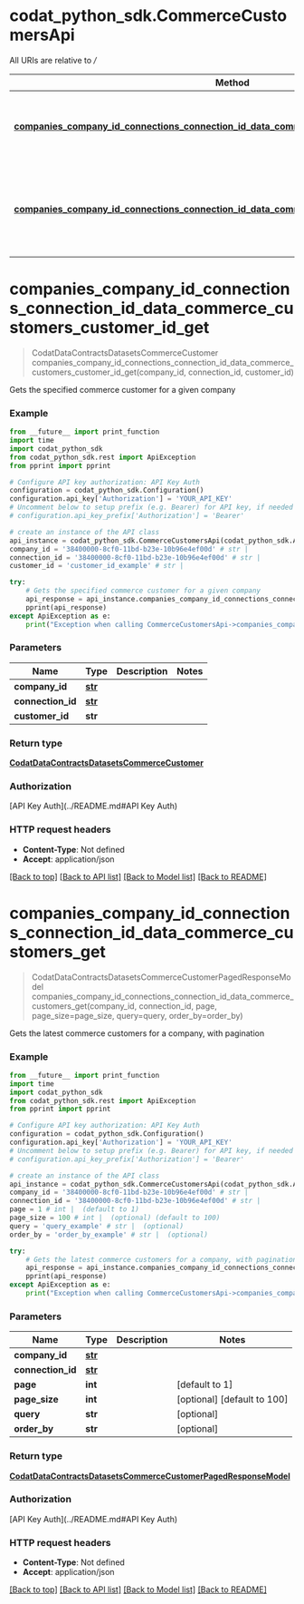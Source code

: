 # codat_python_sdk.CommerceCustomersApi

All URIs are relative to */*

Method | HTTP request | Description
------------- | ------------- | -------------
[**companies_company_id_connections_connection_id_data_commerce_customers_customer_id_get**](CommerceCustomersApi.md#companies_company_id_connections_connection_id_data_commerce_customers_customer_id_get) | **GET** /companies/{companyId}/connections/{connectionId}/data/commerce-customers/{customerId} | Gets the specified commerce customer for a given company
[**companies_company_id_connections_connection_id_data_commerce_customers_get**](CommerceCustomersApi.md#companies_company_id_connections_connection_id_data_commerce_customers_get) | **GET** /companies/{companyId}/connections/{connectionId}/data/commerce-customers | Gets the latest commerce customers for a company, with pagination

# **companies_company_id_connections_connection_id_data_commerce_customers_customer_id_get**
> CodatDataContractsDatasetsCommerceCustomer companies_company_id_connections_connection_id_data_commerce_customers_customer_id_get(company_id, connection_id, customer_id)

Gets the specified commerce customer for a given company

### Example
```python
from __future__ import print_function
import time
import codat_python_sdk
from codat_python_sdk.rest import ApiException
from pprint import pprint

# Configure API key authorization: API Key Auth
configuration = codat_python_sdk.Configuration()
configuration.api_key['Authorization'] = 'YOUR_API_KEY'
# Uncomment below to setup prefix (e.g. Bearer) for API key, if needed
# configuration.api_key_prefix['Authorization'] = 'Bearer'

# create an instance of the API class
api_instance = codat_python_sdk.CommerceCustomersApi(codat_python_sdk.ApiClient(configuration))
company_id = '38400000-8cf0-11bd-b23e-10b96e4ef00d' # str | 
connection_id = '38400000-8cf0-11bd-b23e-10b96e4ef00d' # str | 
customer_id = 'customer_id_example' # str | 

try:
    # Gets the specified commerce customer for a given company
    api_response = api_instance.companies_company_id_connections_connection_id_data_commerce_customers_customer_id_get(company_id, connection_id, customer_id)
    pprint(api_response)
except ApiException as e:
    print("Exception when calling CommerceCustomersApi->companies_company_id_connections_connection_id_data_commerce_customers_customer_id_get: %s\n" % e)
```

### Parameters

Name | Type | Description  | Notes
------------- | ------------- | ------------- | -------------
 **company_id** | [**str**](.md)|  | 
 **connection_id** | [**str**](.md)|  | 
 **customer_id** | **str**|  | 

### Return type

[**CodatDataContractsDatasetsCommerceCustomer**](CodatDataContractsDatasetsCommerceCustomer.md)

### Authorization

[API Key Auth](../README.md#API Key Auth)

### HTTP request headers

 - **Content-Type**: Not defined
 - **Accept**: application/json

[[Back to top]](#) [[Back to API list]](../README.md#documentation-for-api-endpoints) [[Back to Model list]](../README.md#documentation-for-models) [[Back to README]](../README.md)

# **companies_company_id_connections_connection_id_data_commerce_customers_get**
> CodatDataContractsDatasetsCommerceCustomerPagedResponseModel companies_company_id_connections_connection_id_data_commerce_customers_get(company_id, connection_id, page, page_size=page_size, query=query, order_by=order_by)

Gets the latest commerce customers for a company, with pagination

### Example
```python
from __future__ import print_function
import time
import codat_python_sdk
from codat_python_sdk.rest import ApiException
from pprint import pprint

# Configure API key authorization: API Key Auth
configuration = codat_python_sdk.Configuration()
configuration.api_key['Authorization'] = 'YOUR_API_KEY'
# Uncomment below to setup prefix (e.g. Bearer) for API key, if needed
# configuration.api_key_prefix['Authorization'] = 'Bearer'

# create an instance of the API class
api_instance = codat_python_sdk.CommerceCustomersApi(codat_python_sdk.ApiClient(configuration))
company_id = '38400000-8cf0-11bd-b23e-10b96e4ef00d' # str | 
connection_id = '38400000-8cf0-11bd-b23e-10b96e4ef00d' # str | 
page = 1 # int |  (default to 1)
page_size = 100 # int |  (optional) (default to 100)
query = 'query_example' # str |  (optional)
order_by = 'order_by_example' # str |  (optional)

try:
    # Gets the latest commerce customers for a company, with pagination
    api_response = api_instance.companies_company_id_connections_connection_id_data_commerce_customers_get(company_id, connection_id, page, page_size=page_size, query=query, order_by=order_by)
    pprint(api_response)
except ApiException as e:
    print("Exception when calling CommerceCustomersApi->companies_company_id_connections_connection_id_data_commerce_customers_get: %s\n" % e)
```

### Parameters

Name | Type | Description  | Notes
------------- | ------------- | ------------- | -------------
 **company_id** | [**str**](.md)|  | 
 **connection_id** | [**str**](.md)|  | 
 **page** | **int**|  | [default to 1]
 **page_size** | **int**|  | [optional] [default to 100]
 **query** | **str**|  | [optional] 
 **order_by** | **str**|  | [optional] 

### Return type

[**CodatDataContractsDatasetsCommerceCustomerPagedResponseModel**](CodatDataContractsDatasetsCommerceCustomerPagedResponseModel.md)

### Authorization

[API Key Auth](../README.md#API Key Auth)

### HTTP request headers

 - **Content-Type**: Not defined
 - **Accept**: application/json

[[Back to top]](#) [[Back to API list]](../README.md#documentation-for-api-endpoints) [[Back to Model list]](../README.md#documentation-for-models) [[Back to README]](../README.md)

